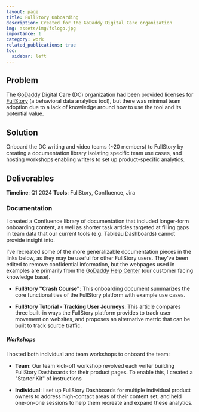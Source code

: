 ```yaml
---
layout: page
title: FullStory Onboarding
description: Created for the GoDaddy Digital Care organization
img: assets/img/fslogo.jpg
importance: 1
category: work
related_publications: true
toc:
  sidebar: left
---
```

## Problem
The [GoDaddy](https://www.godaddy.com/) Digital Care (DC) organization had been provided licenses for [FullStory](https://www.fullstory.com/) (a behavioral data analytics tool), but there was minimal team adoption due to a lack of knowledge around how to use the tool and its potential value.

## Solution
Onboard the DC writing and video teams (~20 members) to FullStory by creating a documentation library isolating specific team use cases, and hosting workshops enabling writers to set up product-specific analytics.  

## Deliverables

<strong>Timeline</strong>: Q1 2024
<strong>Tools</strong>: FullStory, Confluence, Jira

### Documentation
I created a Confluence library of documentation that included longer-form onboarding content, as well as shorter task articles targeted at filling gaps in team data that our current tools (e.g. Tableau Dashboards) cannot provide insight into. 

I’ve recreated some of the more generalizable documentation pieces in the links below, as they may be useful for other FullStory users. They’ve been edited to remove confidential information, but the webpages used in examples are primarily from the [GoDaddy Help Center](https://www.godaddy.com/help) (our customer facing knowledge base). 

- <strong>FullStory "Crash Course"</strong>: This onboarding document summarizes the core functionalities of the FullStory platform with example use cases.

- <strong>FullStory Tutorial - Tracking User Journeys</strong>: This article compares three built-in ways the FullStory platform provides to track user movement on websites, and proposes an alternative metric that can be built to track source traffic. 

##### Workshops

I hosted both individual and team workshops to onboard the team:

-  <strong>Team</strong>: Our team kick-off workshop revolved each writer building FullStory Dashboards for their product pages. To enable this, I created a "Starter Kit" of instructions 

-  <strong>Individual</strong>: I set up FullStory Dashboards for multiple individual product owners to address high-contact areas of their content set, and held one-on-one sessions to help them recreate and expand these analytics. 